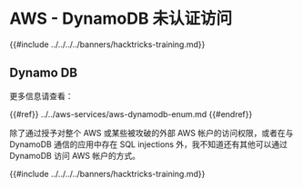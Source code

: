 # AWS - DynamoDB 未认证访问

{{#include ../../../../banners/hacktricks-training.md}}

## Dynamo DB

更多信息请查看：

{{#ref}}
../../aws-services/aws-dynamodb-enum.md
{{#endref}}

除了通过授予对整个 AWS 或某些被攻破的外部 AWS 帐户的访问权限，或者在与 DynamoDB 通信的应用中存在 SQL injections 外，我不知道还有其他可以通过 DynamoDB 访问 AWS 帐户的方式。

{{#include ../../../../banners/hacktricks-training.md}}
